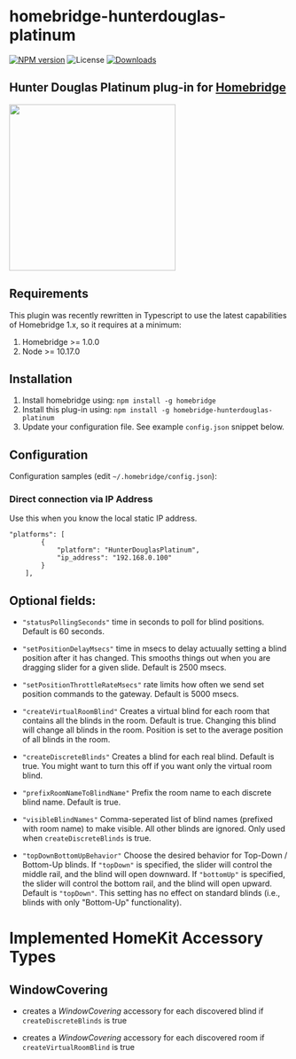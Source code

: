 # homebridge-hunterdouglas-platinum

[![NPM version](https://img.shields.io/npm/v/homebridge-hunterdouglas-platinum)](https://npmjs.org/package/homebridge-hunterdouglas-platinum)
![License](https://img.shields.io/npm/l/homebridge-hunterdouglas-platinum)
[![Downloads](https://img.shields.io/npm/dm/homebridge-hunterdouglas-platinum.svg)](https://npmjs.org/package/homebridge-hunterdouglas-platinum)

## Hunter Douglas Platinum plug-in for [Homebridge](https://github.com/nfarina/homebridge)

<img src="https://i.imgur.com/g9Mwn3S.jpg" width="300">

## Requirements

This plugin was recently rewritten in Typescript to use the latest capabilities of Homebridge 1.x, so it requires at a minimum:

1. Homebridge >= 1.0.0
2. Node >= 10.17.0

## Installation

<!-- 2. Clone (or pull) this repository from github into the same path Homebridge lives (usually `/usr/local/lib/node_modules`). Note: the code currently on GitHub is in beta, and is newer than the latest published version of this package on `npm` -->

1. Install homebridge using: `npm install -g homebridge`
1. Install this plug-in using: `npm install -g homebridge-hunterdouglas-platinum`
1. Update your configuration file. See example `config.json` snippet below.

## Configuration

Configuration samples (edit `~/.homebridge/config.json`):

### Direct connection via IP Address

Use this when you know the local static IP address.

```
"platforms": [
        {
            "platform": "HunterDouglasPlatinum",
            "ip_address": "192.168.0.100"
        }
    ],
```

## Optional fields:

- `"statusPollingSeconds"` time in seconds to poll for blind positions. Default is 60 seconds.

* `"setPositionDelayMsecs"` time in msecs to delay actuually setting a blind position after it has changed. This smooths things out when you are dragging slider for a given slide. Default is 2500 msecs.

* `"setPositionThrottleRateMsecs"` rate limits how often we send set position commands to the gateway. Default is 5000 msecs.

* `"createVirtualRoomBlind"` Creates a virtual blind for each room that contains all the blinds in the room. Default is true. Changing this blind will change all blinds in the room. Position is set to the average position of all blinds in the room.

* `"createDiscreteBlinds"` Creates a blind for each real blind. Default is true. You might want to turn this off if you want only the virtual room blind.

* `"prefixRoomNameToBlindName"` Prefix the room name to each discrete blind name. Default is true.

* `"visibleBlindNames"` Comma-seperated list of blind names (prefixed with room name) to make visible. All other blinds are ignored. Only used when `createDiscreteBlinds` is true.

* `"topDownBottomUpBehavior"` Choose the desired behavior for Top-Down / Bottom-Up blinds. If `"topDown"` is specified, the slider will control the middle rail, and the blind will open downward. If `"bottomUp"` is specified, the slider will control the bottom rail, and the blind will open upward. Default is `"topDown"`. This setting has no effect on standard blinds (i.e., blinds with only "Bottom-Up" functionality).

# Implemented HomeKit Accessory Types

## WindowCovering

- creates a _WindowCovering_ accessory for each discovered blind if `createDiscreteBlinds` is true

- creates a _WindowCovering_ accessory for each discovered room if `createVirtualRoomBlind` is true
